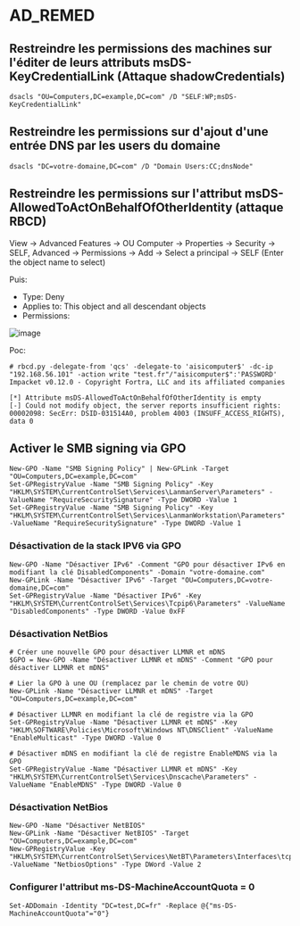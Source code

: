 # AD_REMED


## Restreindre les permissions des machines sur l'éditer de leurs attributs msDS-KeyCredentialLink (Attaque shadowCredentials)

```
dsacls "OU=Computers,DC=example,DC=com" /D "SELF:WP;msDS-KeyCredentialLink"
```

## Restreindre les permissions sur d'ajout d'une entrée DNS par les users du domaine

```
dsacls "DC=votre-domaine,DC=com" /D "Domain Users:CC;dnsNode"
```

## Restreindre les permissions sur l'attribut msDS-AllowedToActOnBehalfOfOtherIdentity (attaque RBCD)

View -> Advanced Features
-> OU Computer -> Properties -> Security -> SELF, Advanced -> Permissions ->  Add -> Select a principal -> SELF (Enter the object name to select)

Puis:

- Type: Deny
- Applies to: This object and all descendant objects
- Permissions:

![image](https://github.com/user-attachments/assets/97fa0717-4cfe-4ec7-b63b-47bf4341a8db)


Poc:

```
# rbcd.py -delegate-from 'qcs' -delegate-to 'aisicomputer$' -dc-ip "192.168.56.101" -action write "test.fr"/"aisicomputer$":'PASSWORD' 
Impacket v0.12.0 - Copyright Fortra, LLC and its affiliated companies 

[*] Attribute msDS-AllowedToActOnBehalfOfOtherIdentity is empty
[-] Could not modify object, the server reports insufficient rights: 00002098: SecErr: DSID-031514A0, problem 4003 (INSUFF_ACCESS_RIGHTS), data 0
```

## Activer le SMB signing via GPO

```
New-GPO -Name "SMB Signing Policy" | New-GPLink -Target "OU=Computers,DC=example,DC=com"
Set-GPRegistryValue -Name "SMB Signing Policy" -Key "HKLM\SYSTEM\CurrentControlSet\Services\LanmanServer\Parameters" -ValueName "RequireSecuritySignature" -Type DWORD -Value 1
Set-GPRegistryValue -Name "SMB Signing Policy" -Key "HKLM\SYSTEM\CurrentControlSet\Services\LanmanWorkstation\Parameters" -ValueName "RequireSecuritySignature" -Type DWORD -Value 1
```

### Désactivation de la stack IPV6 via GPO

```
New-GPO -Name "Désactiver IPv6" -Comment "GPO pour désactiver IPv6 en modifiant la clé DisabledComponents" -Domain "votre-domaine.com"
New-GPLink -Name "Désactiver IPv6" -Target "OU=Computers,DC=votre-domaine,DC=com"
Set-GPRegistryValue -Name "Désactiver IPv6" -Key "HKLM\SYSTEM\CurrentControlSet\Services\Tcpip6\Parameters" -ValueName "DisabledComponents" -Type DWORD -Value 0xFF
```


### Désactivation NetBios

```
# Créer une nouvelle GPO pour désactiver LLMNR et mDNS
$GPO = New-GPO -Name "Désactiver LLMNR et mDNS" -Comment "GPO pour désactiver LLMNR et mDNS"

# Lier la GPO à une OU (remplacez par le chemin de votre OU)
New-GPLink -Name "Désactiver LLMNR et mDNS" -Target "OU=Computers,DC=example,DC=com"

# Désactiver LLMNR en modifiant la clé de registre via la GPO
Set-GPRegistryValue -Name "Désactiver LLMNR et mDNS" -Key "HKLM\SOFTWARE\Policies\Microsoft\Windows NT\DNSClient" -ValueName "EnableMulticast" -Type DWORD -Value 0

# Désactiver mDNS en modifiant la clé de registre EnableMDNS via la GPO
Set-GPRegistryValue -Name "Désactiver LLMNR et mDNS" -Key "HKLM\SYSTEM\CurrentControlSet\Services\Dnscache\Parameters" -ValueName "EnableMDNS" -Type DWORD -Value 0

```

### Désactivation NetBios

```
New-GPO -Name "Désactiver NetBIOS"
New-GPLink -Name "Désactiver NetBIOS" -Target "OU=Computers,DC=example,DC=com"
New-GPRegistryValue -Key "HKLM\SYSTEM\CurrentControlSet\Services\NetBT\Parameters\Interfaces\tcpip_*" -ValueName "NetbiosOptions" -Type DWord -Value 2

```



### Configurer l'attribut ms-DS-MachineAccountQuota = 0

```
Set-ADDomain -Identity "DC=test,DC=fr" -Replace @{"ms-DS-MachineAccountQuota"="0"}
```





